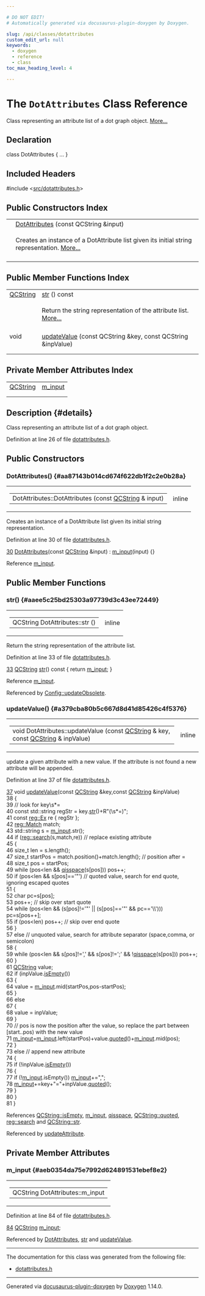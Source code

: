 ```yaml
---

# DO NOT EDIT!
# Automatically generated via docusaurus-plugin-doxygen by Doxygen.

slug: /api/classes/dotattributes
custom_edit_url: null
keywords:
  - doxygen
  - reference
  - class
toc_max_heading_level: 4

---
```


<div class="doxyPage">

# The `DotAttributes` Class Reference

<p>Class representing an attribute list of a dot graph object. <a href="#details">More...</a></p>

## Declaration

<div class="doxyDeclaration">
class DotAttributes { ... }
</div>

## Included Headers

<div class="doxyIncludesList">#include &lt;<a href="/web-doxygen/docs/api/files/src/dotattributes-h">src/dotattributes.h</a>&gt;
</div>

## Public Constructors Index

<table class="doxyMembersIndex">

<tr class="doxyMemberIndexItem">
<td class="doxyMemberIndexItemType" align="left" valign="top"></td>
<td class="doxyMemberIndexItemName" align="left" valign="top"><a href="#aa87143b014cd674f622db1f2c2e0b28a">DotAttributes</a> (const QCString &amp;input)</td>
</tr>
<tr class="doxyMemberIndexDescription">
<td class="doxyMemberIndexDescriptionLeft"></td>
<td class="doxyMemberIndexDescriptionRight">
<p>Creates an instance of a DotAttribute list given its initial string representation. <a href="#aa87143b014cd674f622db1f2c2e0b28a">More...</a></p>
</td>
</tr>
<tr class="doxyMemberIndexSeparator">
<td class="doxyMemberIndexSeparator" colspan="2"></td>
</tr>

</table>

## Public Member Functions Index

<table class="doxyMembersIndex">

<tr class="doxyMemberIndexItem">
<td class="doxyMemberIndexItemType" align="left" valign="top"><a href="/web-doxygen/docs/api/classes/qcstring">QCString</a></td>
<td class="doxyMemberIndexItemName" align="left" valign="top"><a href="#aaee5c25bd25303a97739d3c43ee72449">str</a> () const</td>
</tr>
<tr class="doxyMemberIndexDescription">
<td class="doxyMemberIndexDescriptionLeft"></td>
<td class="doxyMemberIndexDescriptionRight">
<p>Return the string representation of the attribute list. <a href="#aaee5c25bd25303a97739d3c43ee72449">More...</a></p>
</td>
</tr>
<tr class="doxyMemberIndexSeparator">
<td class="doxyMemberIndexSeparator" colspan="2"></td>
</tr>

<tr class="doxyMemberIndexItem">
<td class="doxyMemberIndexItemType" align="left" valign="top">void</td>
<td class="doxyMemberIndexItemName" align="left" valign="top"><a href="#a379cba80b5c667d8d41d85426c4f5376">updateValue</a> (const QCString &amp;key, const QCString &amp;inpValue)</td>
</tr>
<tr class="doxyMemberIndexDescription">
<td class="doxyMemberIndexDescriptionLeft"></td>
<td class="doxyMemberIndexDescriptionRight">
</td>
</tr>
<tr class="doxyMemberIndexSeparator">
<td class="doxyMemberIndexSeparator" colspan="2"></td>
</tr>

</table>

## Private Member Attributes Index

<table class="doxyMembersIndex">

<tr class="doxyMemberIndexItem">
<td class="doxyMemberIndexItemType" align="left" valign="top"><a href="/web-doxygen/docs/api/classes/qcstring">QCString</a></td>
<td class="doxyMemberIndexItemName" align="left" valign="top"><a href="#aeb0354da75e7992d624891531ebef8e2">m_input</a></td>
</tr>
<tr class="doxyMemberIndexDescription">
<td class="doxyMemberIndexDescriptionLeft"></td>
<td class="doxyMemberIndexDescriptionRight">
</td>
</tr>
<tr class="doxyMemberIndexSeparator">
<td class="doxyMemberIndexSeparator" colspan="2"></td>
</tr>

</table>

## Description {#details}

<p>Class representing an attribute list of a dot graph object.</p>

<p>Definition at line 26 of file <a href="/web-doxygen/docs/api/files/src/dotattributes-h">dotattributes.h</a>.</p>


<div class="doxySectionDef">

## Public Constructors

### DotAttributes() {#aa87143b014cd674f622db1f2c2e0b28a}

<div class="doxyMemberItem">
<div class="doxyMemberProto">
<table class="doxyMemberLabels">
<tr class="doxyMemberLabels">
<td class="doxyMemberLabelsLeft">
<table class="doxyMemberName">
<tr>
<td class="doxyMemberName">DotAttributes::DotAttributes (const <a href="/web-doxygen/docs/api/classes/qcstring">QCString</a> &amp; input)</td>
</tr>
</table>
</td>
<td class="doxyMemberLabelsRight">
<span class="doxyMemberLabels">
<span class="doxyMemberLabel inline">inline</span>
</span>
</td>
</tr>
</table>
</div>
<div class="doxyMemberDoc">

<p>Creates an instance of a DotAttribute list given its initial string representation.</p>

<p>Definition at line 30 of file <a href="/web-doxygen/docs/api/files/src/dotattributes-h">dotattributes.h</a>.</p>


<div class="doxyProgramListing">

<div class="doxyCodeLine"><span class="doxyLineNumber"><a href="#aa87143b014cd674f622db1f2c2e0b28a">30</a></span><span class="doxyLineContent"><span class="doxyHighlight">    <a href="#aa87143b014cd674f622db1f2c2e0b28a">DotAttributes</a>(</span><span class="doxyHighlightKeyword">const</span><span class="doxyHighlight"> <a href="/web-doxygen/docs/api/classes/qcstring">QCString</a> &amp;input) : <a href="#aeb0354da75e7992d624891531ebef8e2">m_input</a>(input) {}</span></span></div>

</div>


<p>Reference <a href="#aeb0354da75e7992d624891531ebef8e2">m_input</a>.</p>

</div>
</div>

</div>

<div class="doxySectionDef">

## Public Member Functions

### str() {#aaee5c25bd25303a97739d3c43ee72449}

<div class="doxyMemberItem">
<div class="doxyMemberProto">
<table class="doxyMemberLabels">
<tr class="doxyMemberLabels">
<td class="doxyMemberLabelsLeft">
<table class="doxyMemberName">
<tr>
<td class="doxyMemberName">QCString DotAttributes::str ()</td>
</tr>
</table>
</td>
<td class="doxyMemberLabelsRight">
<span class="doxyMemberLabels">
<span class="doxyMemberLabel inline">inline</span>
</span>
</td>
</tr>
</table>
</div>
<div class="doxyMemberDoc">

<p>Return the string representation of the attribute list.</p>

<p>Definition at line 33 of file <a href="/web-doxygen/docs/api/files/src/dotattributes-h">dotattributes.h</a>.</p>


<div class="doxyProgramListing">

<div class="doxyCodeLine"><span class="doxyLineNumber"><a href="#aaee5c25bd25303a97739d3c43ee72449">33</a></span><span class="doxyLineContent"><span class="doxyHighlight">    <a href="/web-doxygen/docs/api/classes/qcstring">QCString</a> <a href="#aaee5c25bd25303a97739d3c43ee72449">str</a>()</span><span class="doxyHighlightKeyword"> const </span><span class="doxyHighlight">{ </span><span class="doxyHighlightKeywordFlow">return</span><span class="doxyHighlight"> <a href="#aeb0354da75e7992d624891531ebef8e2">m_input</a>; }</span></span></div>

</div>


<p>Reference <a href="#aeb0354da75e7992d624891531ebef8e2">m_input</a>.</p>


<p>Referenced by <a href="/web-doxygen/docs/api/namespaces/config/#ad27e22c157d0c2d33414923d0a41c200">Config::updateObsolete</a>.</p>

</div>
</div>

### updateValue() {#a379cba80b5c667d8d41d85426c4f5376}

<div class="doxyMemberItem">
<div class="doxyMemberProto">
<table class="doxyMemberLabels">
<tr class="doxyMemberLabels">
<td class="doxyMemberLabelsLeft">
<table class="doxyMemberName">
<tr>
<td class="doxyMemberName">void DotAttributes::updateValue (const <a href="/web-doxygen/docs/api/classes/qcstring">QCString</a> &amp; key, const <a href="/web-doxygen/docs/api/classes/qcstring">QCString</a> &amp; inpValue)</td>
</tr>
</table>
</td>
<td class="doxyMemberLabelsRight">
<span class="doxyMemberLabels">
<span class="doxyMemberLabel inline">inline</span>
</span>
</td>
</tr>
</table>
</div>
<div class="doxyMemberDoc">




<p>update a given attribute with a new value. If the attribute is not found a new attribute will be appended.</p>


<p>Definition at line 37 of file <a href="/web-doxygen/docs/api/files/src/dotattributes-h">dotattributes.h</a>.</p>


<div class="doxyProgramListing">

<div class="doxyCodeLine"><span class="doxyLineNumber"><a href="#a379cba80b5c667d8d41d85426c4f5376">37</a></span><span class="doxyLineContent"><span class="doxyHighlight">    </span><span class="doxyHighlightKeywordType">void</span><span class="doxyHighlight"> <a href="#a379cba80b5c667d8d41d85426c4f5376">updateValue</a>(</span><span class="doxyHighlightKeyword">const</span><span class="doxyHighlight"> <a href="/web-doxygen/docs/api/classes/qcstring">QCString</a> &amp;key,</span><span class="doxyHighlightKeyword">const</span><span class="doxyHighlight"> <a href="/web-doxygen/docs/api/classes/qcstring">QCString</a> &amp;inpValue)</span></span></div>
<div class="doxyCodeLine"><span class="doxyLineNumber">38</span><span class="doxyLineContent"><span class="doxyHighlight">    {</span></span></div>
<div class="doxyCodeLine"><span class="doxyLineNumber">39</span><span class="doxyLineContent"><span class="doxyHighlight">      </span><span class="doxyHighlightComment">// look for key\s*=</span></span></div>
<div class="doxyCodeLine"><span class="doxyLineNumber">40</span><span class="doxyLineContent"><span class="doxyHighlight">      </span><span class="doxyHighlightKeyword">const</span><span class="doxyHighlight"> std::string regStr = key.<a href="/web-doxygen/docs/api/classes/qcstring/#a875e9ad762554ef12f3ed69b015bb245">str</a>()+R</span><span class="doxyHighlightStringLiteral">"(\s*=)";</span></span></div>
<div class="doxyCodeLine"><span class="doxyLineNumber">41</span><span class="doxyLineContent"><span class="doxyHighlightStringLiteral">      </span><span class="doxyHighlightKeyword">const</span><span class="doxyHighlight"> <a href="/web-doxygen/docs/api/classes/reg/ex">reg::Ex</a> re { regStr };</span></span></div>
<div class="doxyCodeLine"><span class="doxyLineNumber">42</span><span class="doxyLineContent"><span class="doxyHighlight">      <a href="/web-doxygen/docs/api/classes/reg/match">reg::Match</a> match;</span></span></div>
<div class="doxyCodeLine"><span class="doxyLineNumber">43</span><span class="doxyLineContent"><span class="doxyHighlight">      std::string s = <a href="#aeb0354da75e7992d624891531ebef8e2">m_input</a>.str();</span></span></div>
<div class="doxyCodeLine"><span class="doxyLineNumber">44</span><span class="doxyLineContent"><span class="doxyHighlight">      </span><span class="doxyHighlightKeywordFlow">if</span><span class="doxyHighlight"> (<a href="/web-doxygen/docs/api/namespaces/reg/#a168f937e54607f4cf5597fa8e5aabcb7">reg::search</a>(s,match,re)) </span><span class="doxyHighlightComment">// replace existing attribute</span></span></div>
<div class="doxyCodeLine"><span class="doxyLineNumber">45</span><span class="doxyLineContent"><span class="doxyHighlight">      {</span></span></div>
<div class="doxyCodeLine"><span class="doxyLineNumber">46</span><span class="doxyLineContent"><span class="doxyHighlight">        </span><span class="doxyHighlightKeywordType">size_t</span><span class="doxyHighlight"> len      = s.length();</span></span></div>
<div class="doxyCodeLine"><span class="doxyLineNumber">47</span><span class="doxyLineContent"><span class="doxyHighlight">        </span><span class="doxyHighlightKeywordType">size_t</span><span class="doxyHighlight"> startPos = match.position()+match.length(); </span><span class="doxyHighlightComment">// position after =</span></span></div>
<div class="doxyCodeLine"><span class="doxyLineNumber">48</span><span class="doxyLineContent"><span class="doxyHighlight">        </span><span class="doxyHighlightKeywordType">size_t</span><span class="doxyHighlight"> pos      = startPos;</span></span></div>
<div class="doxyCodeLine"><span class="doxyLineNumber">49</span><span class="doxyLineContent"><span class="doxyHighlight">        </span><span class="doxyHighlightKeywordFlow">while</span><span class="doxyHighlight"> (pos&lt;len &amp;&amp; <a href="/web-doxygen/docs/api/files/src/qcstring-h/#a77c877f20c7388af72f6a936072b5109">qisspace</a>(s[pos])) pos++;</span></span></div>
<div class="doxyCodeLine"><span class="doxyLineNumber">50</span><span class="doxyLineContent"><span class="doxyHighlight">        </span><span class="doxyHighlightKeywordFlow">if</span><span class="doxyHighlight"> (pos&lt;len &amp;&amp; s[pos]==</span><span class="doxyHighlightCharLiteral">'"'</span><span class="doxyHighlight">) </span><span class="doxyHighlightComment">// quoted value, search for end quote, ignoring escaped quotes</span></span></div>
<div class="doxyCodeLine"><span class="doxyLineNumber">51</span><span class="doxyLineContent"><span class="doxyHighlight">        {</span></span></div>
<div class="doxyCodeLine"><span class="doxyLineNumber">52</span><span class="doxyLineContent"><span class="doxyHighlight">          </span><span class="doxyHighlightKeywordType">char</span><span class="doxyHighlight"> pc=s[pos];</span></span></div>
<div class="doxyCodeLine"><span class="doxyLineNumber">53</span><span class="doxyLineContent"><span class="doxyHighlight">          pos++; </span><span class="doxyHighlightComment">// skip over start quote</span></span></div>
<div class="doxyCodeLine"><span class="doxyLineNumber">54</span><span class="doxyLineContent"><span class="doxyHighlight">          </span><span class="doxyHighlightKeywordFlow">while</span><span class="doxyHighlight"> (pos&lt;len &amp;&amp; (s[pos]!=</span><span class="doxyHighlightCharLiteral">'"'</span><span class="doxyHighlight"> || (s[pos]==</span><span class="doxyHighlightCharLiteral">'"'</span><span class="doxyHighlight"> &amp;&amp; pc==</span><span class="doxyHighlightCharLiteral">'\\'</span><span class="doxyHighlight">))) pc=s[pos++];</span></span></div>
<div class="doxyCodeLine"><span class="doxyLineNumber">55</span><span class="doxyLineContent"><span class="doxyHighlight">          </span><span class="doxyHighlightKeywordFlow">if</span><span class="doxyHighlight"> (pos&lt;len) pos++; </span><span class="doxyHighlightComment">// skip over end quote</span></span></div>
<div class="doxyCodeLine"><span class="doxyLineNumber">56</span><span class="doxyLineContent"><span class="doxyHighlight">        }</span></span></div>
<div class="doxyCodeLine"><span class="doxyLineNumber">57</span><span class="doxyLineContent"><span class="doxyHighlight">        </span><span class="doxyHighlightKeywordFlow">else</span><span class="doxyHighlight"> </span><span class="doxyHighlightComment">// unquoted value, search for attribute separator (space,comma, or semicolon)</span></span></div>
<div class="doxyCodeLine"><span class="doxyLineNumber">58</span><span class="doxyLineContent"><span class="doxyHighlight">        {</span></span></div>
<div class="doxyCodeLine"><span class="doxyLineNumber">59</span><span class="doxyLineContent"><span class="doxyHighlight">          </span><span class="doxyHighlightKeywordFlow">while</span><span class="doxyHighlight"> (pos&lt;len &amp;&amp; s[pos]!=</span><span class="doxyHighlightCharLiteral">','</span><span class="doxyHighlight"> &amp;&amp; s[pos]!=</span><span class="doxyHighlightCharLiteral">';'</span><span class="doxyHighlight"> &amp;&amp; !<a href="/web-doxygen/docs/api/files/src/qcstring-h/#a77c877f20c7388af72f6a936072b5109">qisspace</a>(s[pos])) pos++;</span></span></div>
<div class="doxyCodeLine"><span class="doxyLineNumber">60</span><span class="doxyLineContent"><span class="doxyHighlight">        }</span></span></div>
<div class="doxyCodeLine"><span class="doxyLineNumber">61</span><span class="doxyLineContent"><span class="doxyHighlight">        <a href="/web-doxygen/docs/api/classes/qcstring">QCString</a> value;</span></span></div>
<div class="doxyCodeLine"><span class="doxyLineNumber">62</span><span class="doxyLineContent"><span class="doxyHighlight">        </span><span class="doxyHighlightKeywordFlow">if</span><span class="doxyHighlight"> (inpValue.<a href="/web-doxygen/docs/api/classes/qcstring/#a621c4090d69ad7d05ef8e5234376c3d8">isEmpty</a>())</span></span></div>
<div class="doxyCodeLine"><span class="doxyLineNumber">63</span><span class="doxyLineContent"><span class="doxyHighlight">        {</span></span></div>
<div class="doxyCodeLine"><span class="doxyLineNumber">64</span><span class="doxyLineContent"><span class="doxyHighlight">          value = <a href="#aeb0354da75e7992d624891531ebef8e2">m_input</a>.mid(startPos,pos-startPos);</span></span></div>
<div class="doxyCodeLine"><span class="doxyLineNumber">65</span><span class="doxyLineContent"><span class="doxyHighlight">        }</span></span></div>
<div class="doxyCodeLine"><span class="doxyLineNumber">66</span><span class="doxyLineContent"><span class="doxyHighlight">        </span><span class="doxyHighlightKeywordFlow">else</span></span></div>
<div class="doxyCodeLine"><span class="doxyLineNumber">67</span><span class="doxyLineContent"><span class="doxyHighlight">        {</span></span></div>
<div class="doxyCodeLine"><span class="doxyLineNumber">68</span><span class="doxyLineContent"><span class="doxyHighlight">          value = inpValue;</span></span></div>
<div class="doxyCodeLine"><span class="doxyLineNumber">69</span><span class="doxyLineContent"><span class="doxyHighlight">        }</span></span></div>
<div class="doxyCodeLine"><span class="doxyLineNumber">70</span><span class="doxyLineContent"><span class="doxyHighlight">        </span><span class="doxyHighlightComment">// pos is now the position after the value, so replace the part between [start..pos) with the new value</span></span></div>
<div class="doxyCodeLine"><span class="doxyLineNumber">71</span><span class="doxyLineContent"><span class="doxyHighlight">        <a href="#aeb0354da75e7992d624891531ebef8e2">m_input</a>=<a href="#aeb0354da75e7992d624891531ebef8e2">m_input</a>.left(startPos)+value.<a href="/web-doxygen/docs/api/classes/qcstring/#af428b9307683dc2c090f7d837138b438">quoted</a>()+<a href="#aeb0354da75e7992d624891531ebef8e2">m_input</a>.mid(pos);</span></span></div>
<div class="doxyCodeLine"><span class="doxyLineNumber">72</span><span class="doxyLineContent"><span class="doxyHighlight">      }</span></span></div>
<div class="doxyCodeLine"><span class="doxyLineNumber">73</span><span class="doxyLineContent"><span class="doxyHighlight">      </span><span class="doxyHighlightKeywordFlow">else</span><span class="doxyHighlight"> </span><span class="doxyHighlightComment">// append new attribute</span></span></div>
<div class="doxyCodeLine"><span class="doxyLineNumber">74</span><span class="doxyLineContent"><span class="doxyHighlight">      {</span></span></div>
<div class="doxyCodeLine"><span class="doxyLineNumber">75</span><span class="doxyLineContent"><span class="doxyHighlight">        </span><span class="doxyHighlightKeywordFlow">if</span><span class="doxyHighlight"> (!inpValue.<a href="/web-doxygen/docs/api/classes/qcstring/#a621c4090d69ad7d05ef8e5234376c3d8">isEmpty</a>())</span></span></div>
<div class="doxyCodeLine"><span class="doxyLineNumber">76</span><span class="doxyLineContent"><span class="doxyHighlight">        {</span></span></div>
<div class="doxyCodeLine"><span class="doxyLineNumber">77</span><span class="doxyLineContent"><span class="doxyHighlight">          </span><span class="doxyHighlightKeywordFlow">if</span><span class="doxyHighlight"> (!<a href="#aeb0354da75e7992d624891531ebef8e2">m_input</a>.isEmpty()) <a href="#aeb0354da75e7992d624891531ebef8e2">m_input</a>+=</span><span class="doxyHighlightStringLiteral">","</span><span class="doxyHighlight">;</span></span></div>
<div class="doxyCodeLine"><span class="doxyLineNumber">78</span><span class="doxyLineContent"><span class="doxyHighlight">          <a href="#aeb0354da75e7992d624891531ebef8e2">m_input</a>+=key+</span><span class="doxyHighlightStringLiteral">"="</span><span class="doxyHighlight">+inpValue.<a href="/web-doxygen/docs/api/classes/qcstring/#af428b9307683dc2c090f7d837138b438">quoted</a>();</span></span></div>
<div class="doxyCodeLine"><span class="doxyLineNumber">79</span><span class="doxyLineContent"><span class="doxyHighlight">        }</span></span></div>
<div class="doxyCodeLine"><span class="doxyLineNumber">80</span><span class="doxyLineContent"><span class="doxyHighlight">      }</span></span></div>
<div class="doxyCodeLine"><span class="doxyLineNumber">81</span><span class="doxyLineContent"><span class="doxyHighlight">    }</span></span></div>

</div>


<p>References <a href="/web-doxygen/docs/api/classes/qcstring/#a621c4090d69ad7d05ef8e5234376c3d8">QCString::isEmpty</a>, <a href="#aeb0354da75e7992d624891531ebef8e2">m_input</a>, <a href="/web-doxygen/docs/api/files/src/qcstring-h/#a77c877f20c7388af72f6a936072b5109">qisspace</a>, <a href="/web-doxygen/docs/api/classes/qcstring/#af428b9307683dc2c090f7d837138b438">QCString::quoted</a>, <a href="/web-doxygen/docs/api/namespaces/reg/#a168f937e54607f4cf5597fa8e5aabcb7">reg::search</a> and <a href="/web-doxygen/docs/api/classes/qcstring/#a875e9ad762554ef12f3ed69b015bb245">QCString::str</a>.</p>


<p>Referenced by <a href="/web-doxygen/docs/api/files/src/configimpl-l/#a1ab01907c143c95a407993630bdfeba9">updateAttribute</a>.</p>

</div>
</div>

</div>

<div class="doxySectionDef">

## Private Member Attributes

### m\_input {#aeb0354da75e7992d624891531ebef8e2}

<div class="doxyMemberItem">
<div class="doxyMemberProto">
<table class="doxyMemberLabels">
<tr class="doxyMemberLabels">
<td class="doxyMemberLabelsLeft">
<table class="doxyMemberName">
<tr>
<td class="doxyMemberName">QCString DotAttributes::m_input</td>
</tr>
</table>
</td>
</tr>
</table>
</div>
<div class="doxyMemberDoc">



<p>Definition at line 84 of file <a href="/web-doxygen/docs/api/files/src/dotattributes-h">dotattributes.h</a>.</p>


<div class="doxyProgramListing">

<div class="doxyCodeLine"><span class="doxyLineNumber"><a href="#aeb0354da75e7992d624891531ebef8e2">84</a></span><span class="doxyLineContent"><span class="doxyHighlight">    <a href="/web-doxygen/docs/api/classes/qcstring">QCString</a> <a href="#aeb0354da75e7992d624891531ebef8e2">m_input</a>;</span></span></div>

</div>


<p>Referenced by <a href="#aa87143b014cd674f622db1f2c2e0b28a">DotAttributes</a>, <a href="#aaee5c25bd25303a97739d3c43ee72449">str</a> and <a href="#a379cba80b5c667d8d41d85426c4f5376">updateValue</a>.</p>

</div>
</div>

</div>

<hr/>

The documentation for this class was generated from the following file:

<ul>
<li><a href="/web-doxygen/docs/api/files/src/dotattributes-h">dotattributes.h</a></li>
</ul>

<hr/>

<p class="doxyGeneratedBy">Generated via <a href="https://github.com/xpack/docusaurus-plugin-doxygen">docusaurus-plugin-doxygen</a> by <a href="https://www.doxygen.nl">Doxygen</a> 1.14.0.</p>

</div>
